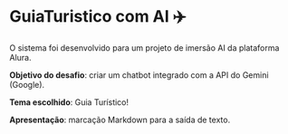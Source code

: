 # GuiaTuristico com AI :airplane:

O sistema foi desenvolvido para um projeto de imersão AI da plataforma Alura.

**Objetivo do desafio**: criar um chatbot integrado com a API do Gemini (Google). 

**Tema escolhido**: Guia Turístico!

**Apresentação**: marcação Markdown para a saída de texto.
